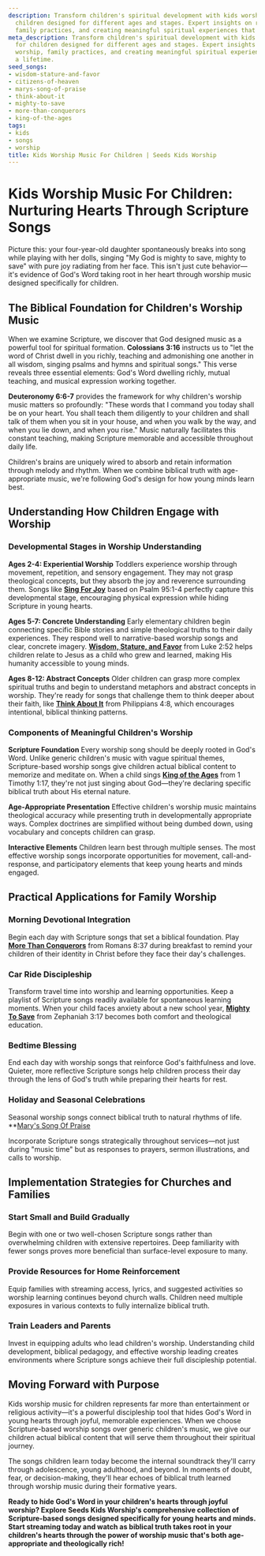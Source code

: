 ```yaml
---
description: Transform children's spiritual development with kids worship music for
  children designed for different ages and stages. Expert insights on reverent worship,
  family practices, and creating meaningful spiritual experiences that last a lifetime.
meta_description: Transform children's spiritual development with kids worship music
  for children designed for different ages and stages. Expert insights on reverent
  worship, family practices, and creating meaningful spiritual experiences that last
  a lifetime.
seed_songs:
- wisdom-stature-and-favor
- citizens-of-heaven
- marys-song-of-praise
- think-about-it
- mighty-to-save
- more-than-conquerors
- king-of-the-ages
tags:
- kids
- songs
- worship
title: Kids Worship Music For Children | Seeds Kids Worship
---
```

# Kids Worship Music For Children: Nurturing Hearts Through Scripture Songs

Picture this: your four-year-old daughter spontaneously breaks into song while playing with her dolls, singing "My God is mighty to save, mighty to save" with pure joy radiating from her face. This isn't just cute behavior—it's evidence of God's Word taking root in her heart through worship music designed specifically for children.

## The Biblical Foundation for Children's Worship Music

When we examine Scripture, we discover that God designed music as a powerful tool for spiritual formation. **Colossians 3:16** instructs us to "let the word of Christ dwell in you richly, teaching and admonishing one another in all wisdom, singing psalms and hymns and spiritual songs." This verse reveals three essential elements: God's Word dwelling richly, mutual teaching, and musical expression working together.

**Deuteronomy 6:6-7** provides the framework for why children's worship music matters so profoundly: "These words that I command you today shall be on your heart. You shall teach them diligently to your children and shall talk of them when you sit in your house, and when you walk by the way, and when you lie down, and when you rise." Music naturally facilitates this constant teaching, making Scripture memorable and accessible throughout daily life.

Children's brains are uniquely wired to absorb and retain information through melody and rhythm. When we combine biblical truth with age-appropriate music, we're following God's design for how young minds learn best.

## Understanding How Children Engage with Worship

### Developmental Stages in Worship Understanding

**Ages 2-4: Experiential Worship**
Toddlers experience worship through movement, repetition, and sensory engagement. They may not grasp theological concepts, but they absorb the joy and reverence surrounding them. Songs like **[Sing For Joy](https://seedskidsworship.com/product/sing-for-joy-psalm-951-4-3/)** based on Psalm 95:1-4 perfectly capture this developmental stage, encouraging physical expression while hiding Scripture in young hearts.

**Ages 5-7: Concrete Understanding**
Early elementary children begin connecting specific Bible stories and simple theological truths to their daily experiences. They respond well to narrative-based worship songs and clear, concrete imagery. **[Wisdom, Stature, and Favor](https://seedskidsworship.com/product/wisdom-stature-and-favor-luke-252-2/)** from Luke 2:52 helps children relate to Jesus as a child who grew and learned, making His humanity accessible to young minds.

**Ages 8-12: Abstract Concepts**
Older children can grasp more complex spiritual truths and begin to understand metaphors and abstract concepts in worship. They're ready for songs that challenge them to think deeper about their faith, like **[Think About It](https://seedskidsworship.com/product/think-about-it-philippians-48/)** from Philippians 4:8, which encourages intentional, biblical thinking patterns.

### Components of Meaningful Children's Worship

**Scripture Foundation**
Every worship song should be deeply rooted in God's Word. Unlike generic children's music with vague spiritual themes, Scripture-based worship songs give children actual biblical content to memorize and meditate on. When a child sings **[King of the Ages](https://seedskidsworship.com/product/king-of-the-ages-1-timothy-117/)** from 1 Timothy 1:17, they're not just singing about God—they're declaring specific biblical truth about His eternal nature.

**Age-Appropriate Presentation**
Effective children's worship music maintains theological accuracy while presenting truth in developmentally appropriate ways. Complex doctrines are simplified without being dumbed down, using vocabulary and concepts children can grasp.

**Interactive Elements**
Children learn best through multiple senses. The most effective worship songs incorporate opportunities for movement, call-and-response, and participatory elements that keep young hearts and minds engaged.

## Practical Applications for Family Worship

### Morning Devotional Integration

Begin each day with Scripture songs that set a biblical foundation. Play **[More Than Conquerors](https://seedskidsworship.com/product/more-than-conquerors-romans-837/)** from Romans 8:37 during breakfast to remind your children of their identity in Christ before they face their day's challenges.

### Car Ride Discipleship

Transform travel time into worship and learning opportunities. Keep a playlist of Scripture songs readily available for spontaneous learning moments. When your child faces anxiety about a new school year, **[Mighty To Save](https://seedskidsworship.com/product/mighty-to-save-zephaniah-317/)** from Zephaniah 3:17 becomes both comfort and theological education.

### Bedtime Blessing

End each day with worship songs that reinforce God's faithfulness and love. Quieter, more reflective Scripture songs help children process their day through the lens of God's truth while preparing their hearts for rest.

### Holiday and Seasonal Celebrations

Seasonal worship songs connect biblical truth to natural rhythms of life. **[Mary's Song Of Praise](https://seedskidsworship.com/product/marys-song-of-praise-luke-146-50/)

Incorporate Scripture songs strategically throughout services—not just during "music time" but as responses to prayers, sermon illustrations, and calls to worship.

## Implementation Strategies for Churches and Families

### Start Small and Build Gradually

Begin with one or two well-chosen Scripture songs rather than overwhelming children with extensive repertoires. Deep familiarity with fewer songs proves more beneficial than surface-level exposure to many.

### Provide Resources for Home Reinforcement

Equip families with streaming access, lyrics, and suggested activities so worship learning continues beyond church walls. Children need multiple exposures in various contexts to fully internalize biblical truth.

### Train Leaders and Parents

Invest in equipping adults who lead children's worship. Understanding child development, biblical pedagogy, and effective worship leading creates environments where Scripture songs achieve their full discipleship potential.

## Moving Forward with Purpose

Kids worship music for children represents far more than entertainment or religious activity—it's a powerful discipleship tool that hides God's Word in young hearts through joyful, memorable experiences. When we choose Scripture-based worship songs over generic children's music, we give our children actual biblical content that will serve them throughout their spiritual journey.

The songs children learn today become the internal soundtrack they'll carry through adolescence, young adulthood, and beyond. In moments of doubt, fear, or decision-making, they'll hear echoes of biblical truth learned through worship music during their formative years.

**Ready to hide God's Word in your children's hearts through joyful worship? Explore Seeds Kids Worship's comprehensive collection of Scripture-based songs designed specifically for young hearts and minds. Start streaming today and watch as biblical truth takes root in your children's hearts through the power of worship music that's both age-appropriate and theologically rich!**

<script type="application/ld+json">
{
  "@context": "https://schema.org",
  "@type": "Article",
  "headline": "Kids Worship Music For Children",
  "author": {
    "@type": "Organization",
    "name": "Seeds Kids Worship"
  },
  "publisher": {
    "@type": "Organization",
    "name": "Seeds Kids Worship",
    "logo": {
      "@type": "ImageObject",
      "url": "https://seedskidsworship.com/logo.png"
    }
  },
  "datePublished": "2025-09-05T15:23:05.443497",
  "dateModified": "2025-09-05T15:23:05.443518",
  "description": "Transform children's spiritual development with kids worship music for children designed for different ages and stages. Expert insights on reverent worship, fam",
  "mainEntityOfPage": {
    "@type": "WebPage",
    "@id": "https://seedskidsworship.com/activities/kids-worship-music-for-children/"
  }
}
</script>

<script type="application/ld+json">
{
  "@context": "https://schema.org",
  "@type": "Product",
  "name": "Wisdom, Stature, and Favor",
  "description": "A scripture song about Jesus growing in wisdom and stature as a child",
  "url": "https://seedskidsworship.com/product/wisdom-stature-and-favor-luke-252-2/",
  "brand": {
    "@type": "Brand",
    "name": "Seeds Kids Worship"
  },
  "category": "Children's Christian Music",
  "album": "Sing God's Word"
}
</script>

<script type="application/ld+json">
{
  "@context": "https://schema.org",
  "@type": "Product",
  "name": "Citizens Of Heaven",
  "description": "A scripture song teaching kids about their heavenly citizenship based on Philippians 3:20-21. Reminds children that this world isn't their home and encourages an eternal perspective while worshiping God through memorizing His Word.",
  "url": "https://seedskidsworship.com/product/power/",
  "brand": {
    "@type": "Brand",
    "name": "Seeds Kids Worship"
  },
  "category": "Children's Christian Music",
  "album": "Power"
}
</script>

<script type="application/ld+json">
{
  "@context": "https://schema.org",
  "@type": "Product",
  "name": "Mary's Song Of Praise",
  "description": "Christmas song featuring Mary's Magnificat of praise from Luke 1:46-50",
  "url": "https://seedskidsworship.com/product/marys-song-of-praise-luke-146-50/",
  "brand": {
    "@type": "Brand",
    "name": "Seeds Kids Worship"
  },
  "category": "Children's Christian Music",
  "album": "Seeds of Christmas EP"
}
</script>

<script type="application/ld+json">
{
  "@context": "https://schema.org",
  "@type": "Product",
  "name": "Think About It
